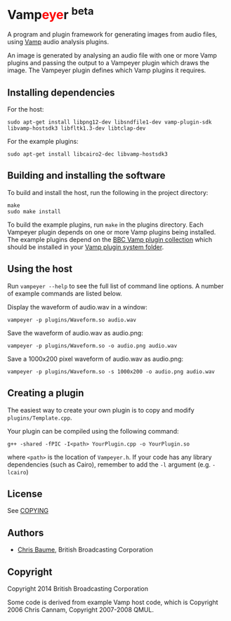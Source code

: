 # Vamp<font color="red">eye</font>r <sup>beta</sup>
A program and plugin framework for generating images from audio files,
using [Vamp](http://vamp-plugins.org/) audio analysis plugins.

An image is generated by analysing an audio file with one or more Vamp plugins
and passing the output to a Vampeyer plugin which draws the image. The
Vampeyer plugin defines which Vamp plugins it requires.

## Installing dependencies
For the host:

    sudo apt-get install libpng12-dev libsndfile1-dev vamp-plugin-sdk libvamp-hostsdk3 libfltk1.3-dev libtclap-dev

For the example plugins:

    sudo apt-get install libcairo2-dec libvamp-hostsdk3

## Building and installing the software
To build and install the host, run the following in the project directory:

    make
    sudo make install

To build the example plugins, run `make` in the plugins directory. Each
Vampeyer plugin depends on one or more Vamp plugins being installed. The
example plugins depend on the [BBC Vamp plugin
collection](https://github.com/bbcrd/bbc-vamp-plugins) which should be
installed in your [Vamp plugin system
folder](http://vamp-plugins.org/download.html#install).

## Using the host
Run `vampeyer --help` to see the full list of command line options. A number of
example commands are listed below.

Display the waveform of audio.wav in a window:

    vampeyer -p plugins/Waveform.so audio.wav

Save the waveform of audio.wav as audio.png:

    vampeyer -p plugins/Waveform.so -o audio.png audio.wav

Save a 1000x200 pixel waveform of audio.wav as audio.png:

    vampeyer -p plugins/Waveform.so -s 1000x200 -o audio.png audio.wav

## Creating a plugin
The easiest way to create your own plugin is to copy and modify
`plugins/Template.cpp`.

Your plugin can be compiled using the following command:

    g++ -shared -fPIC -I<path> YourPlugin.cpp -o YourPlugin.so

where `<path>` is the location of `Vampeyer.h`. If your code has any
library dependencies (such as Cairo), remember to add the `-l` argument (e.g.
`-lcairo`)

## License
See [COPYING](COPYING)

## Authors
* [Chris Baume](https://github.com/chrisbaume), British Broadcasting Corporation

## Copyright
Copyright 2014 British Broadcasting Corporation

Some code is derived from example Vamp host code, which is Copyright 2006 Chris
Cannam, Copyright 2007-2008 QMUL.
